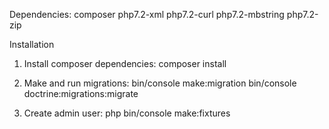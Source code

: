 Dependencies:
composer
php7.2-xml
php7.2-curl
php7.2-mbstring
php7.2-zip

Installation

1. Install composer dependencies:
composer install

2. Make and run migrations:
bin/console make:migration
bin/console doctrine:migrations:migrate

3. Create admin user:
php bin/console make:fixtures
